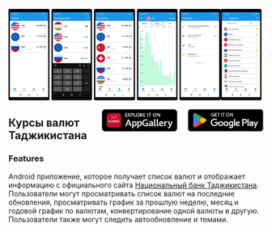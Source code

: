 <img src="/docs/1.png" width=16% height=16%> <img src="/docs/2.png" width=16% height=16%>
<img src="/docs/3.png" width=16% height=16%> <img src="/docs/4.png" width=16% height=16%>
<img src="/docs/5.png" width=16% height=16%><img src="/docs/6.png" width=16% height=16%>

<p>
    <a href="https://play.google.com/store/apps/details?id=com.developer.valyutaapp">
    <img height="45" style="margin: 0 0 5px 20px; float: right;" src="/docs/play-market.png"></a>   
    <a href="https://appgallery.huawei.ru/#/app/C109625991">
    <img height="45" style="margin: 0 0 5px 20px; float: right;" src="/docs/app-gallery.png"></a>
</p>

## Курсы валют Таджикистана

### Features
Android приложение, которое получает список валют и  отображает информацию
с официального сайта [Национальный банк Таджикистана](https://www.nbt.tj/ru/kurs/kurs.php).
Пользователи могут просматривать список валют на последние обновления,
просматривать график за прошлую неделю, месяц и годовой график по валютам,
конвертирование одной валюты в другую. Пользователи также могут следить автообновление и темами.
